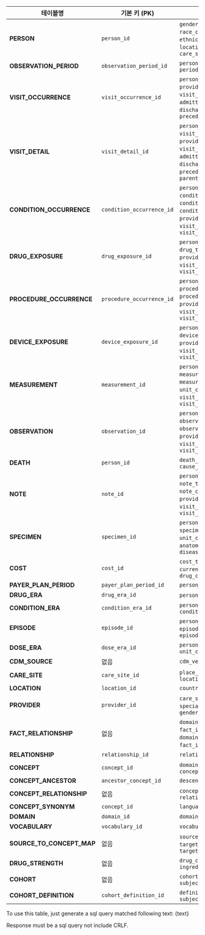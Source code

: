 | 테이블명                  | 기본 키 (PK)              | 주요 외래 키 (FK)                                                                                                                                                                                           |
| ------------------------- | ------------------------- | ----------------------------------------------------------------------------------------------------------------------------------------------------------------------------------------------------------- |
| **PERSON**                | `person_id`               | `gender_concept_id`, `race_concept_id`, `ethnicity_concept_id`, `location_id`, `provider_id`, `care_site_id`                                                                                                |
| **OBSERVATION_PERIOD**    | `observation_period_id`   | `person_id`, `period_type_concept_id`                                                                                                                                                                       |
| **VISIT_OCCURRENCE**      | `visit_occurrence_id`     | `person_id`, `visit_concept_id`, `provider_id`, `care_site_id`, `visit_type_concept_id`, `admitted_from_concept_id`, `discharge_to_concept_id`, `preceding_visit_occurrence_id`                             |
| **VISIT_DETAIL**          | `visit_detail_id`         | `person_id`, `visit_occurrence_id`, `provider_id`, `care_site_id`, `visit_detail_concept_id`, `admitted_from_concept_id`, `discharged_to_concept_id`, `preceding_visit_detail_id`, `parent_visit_detail_id` |
| **CONDITION_OCCURRENCE**  | `condition_occurrence_id` | `person_id`, `condition_concept_id`, `condition_type_concept_id`, `condition_status_concept_id`, `provider_id`, `visit_occurrence_id`, `visit_detail_id`                                                    |
| **DRUG_EXPOSURE**         | `drug_exposure_id`        | `person_id`, `drug_concept_id`, `drug_type_concept_id`, `provider_id`, `visit_occurrence_id`, `visit_detail_id`                                                                                             |
| **PROCEDURE_OCCURRENCE**  | `procedure_occurrence_id` | `person_id`, `procedure_concept_id`, `procedure_type_concept_id`, `provider_id`, `visit_occurrence_id`, `visit_detail_id`                                                                                   |
| **DEVICE_EXPOSURE**       | `device_exposure_id`      | `person_id`, `device_concept_id`, `device_type_concept_id`, `provider_id`, `visit_occurrence_id`, `visit_detail_id`                                                                                         |
| **MEASUREMENT**           | `measurement_id`          | `person_id`, `measurement_concept_id`, `measurement_type_concept_id`, `unit_concept_id`, `provider_id`, `visit_occurrence_id`, `visit_detail_id`                                                            |
| **OBSERVATION**           | `observation_id`          | `person_id`, `observation_concept_id`, `observation_type_concept_id`, `provider_id`, `visit_occurrence_id`, `visit_detail_id`                                                                               |
| **DEATH**                 | `person_id`               | `death_type_concept_id`, `cause_concept_id`                                                                                                                                                                 |
| **NOTE**                  | `note_id`                 | `person_id`, `note_type_concept_id`, `note_class_concept_id`, `provider_id`, `visit_occurrence_id`, `visit_detail_id`                                                                                       |
| **SPECIMEN**              | `specimen_id`             | `person_id`, `specimen_concept_id`, `unit_concept_id`, `anatomic_site_concept_id`, `disease_status_concept_id`                                                                                              |
| **COST**                  | `cost_id`                 | `cost_type_concept_id`, `currency_concept_id`, `drug_concept_id`                                                                                                                                            |
| **PAYER_PLAN_PERIOD**     | `payer_plan_period_id`    | `person_id`                                                                                                                                                                                                 |
| **DRUG_ERA**              | `drug_era_id`             | `person_id`, `drug_concept_id`                                                                                                                                                                              |
| **CONDITION_ERA**         | `condition_era_id`        | `person_id`, `condition_concept_id`                                                                                                                                                                         |
| **EPISODE**               | `episode_id`              | `person_id`, `episode_concept_id`, `episode_object_concept_id`, `episode_type_concept_id`                                                                                                                   |
| **DOSE_ERA**              | `dose_era_id`             | `person_id`, `drug_concept_id`, `unit_concept_id`                                                                                                                                                           |
| **CDM_SOURCE**            | 없음                      | `cdm_version_concept_id`                                                                                                                                                                                    |
| **CARE_SITE**             | `care_site_id`            | `place_of_service_concept_id`, `location_id`                                                                                                                                                                |
| **LOCATION**              | `location_id`             | `country_concept_id`                                                                                                                                                                                        |
| **PROVIDER**              | `provider_id`             | `care_site_id`, `specialty_concept_id`, `gender_concept_id`                                                                                                                                                 |
| **FACT_RELATIONSHIP**     | 없음                      | `domain_concept_id_1`, `fact_id_1`, `domain_concept_id_2`, `fact_id_2`, `relationship_id`                                                                                                                   |
| **RELATIONSHIP**          | `relationship_id`         | `relationship_concept_id`                                                                                                                                                                                   |
| **CONCEPT**               | `concept_id`              | `domain_id`, `vocabulary_id`, `concept_class_id`                                                                                                                                                            |
| **CONCEPT_ANCESTOR**      | `ancestor_concept_id`     | `descendant_concept_id`                                                                                                                                                                                     |
| **CONCEPT_RELATIONSHIP**  | 없음                      | `concept_id_1`, `concept_id_2`, `relationship_id`                                                                                                                                                           |
| **CONCEPT_SYNONYM**       | `concept_id`              | `language_concept_id`                                                                                                                                                                                       |
| **DOMAIN**                | `domain_id`               | `domain_concept_id`                                                                                                                                                                                         |
| **VOCABULARY**            | `vocabulary_id`           | `vocabulary_concept_id`                                                                                                                                                                                     |
| **SOURCE_TO_CONCEPT_MAP** | 없음                      | `source_concept_id`, `target_concept_id`, `target_vocabulary_id`                                                                                                                                            |
| **DRUG_STRENGTH**         | 없음                      | `drug_concept_id`, `ingredient_concept_id`                                                                                                                                                                  |
| **COHORT**                | 없음                      | `cohort_definition_id`, `subject_id`                                                                                                                                                                        |
| **COHORT_DEFINITION**     | `cohort_definition_id`    | `definition_type_concept_id`, `subject_concept_id`                                                                                                                                                          |
To use this table, just generate a sql query matched following text: {text}

Response must be a sql query not include CRLF.